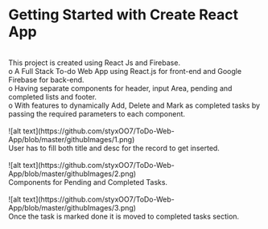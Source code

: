 # Getting Started with Create React App
</br>
This project is created using React Js and Firebase.</br>
o	A Full Stack To-do Web App using React.js for front-end and Google Firebase for back-end. </br> 
o	Having separate components for header, input Area, pending and completed lists and footer. </br>
o	With features to dynamically Add, Delete and Mark as completed tasks by passing the required parameters to each component. </br>
</br>
![alt text](https://github.com/styxOO7/ToDo-Web-App/blob/master/githubImages/1.png) </br>
User has to fill both title and desc for the record to get inserted.</br>
</br>
![alt text](https://github.com/styxOO7/ToDo-Web-App/blob/master/githubImages/2.png) </br>
Components for Pending and Completed Tasks.</br>
</br>
![alt text](https://github.com/styxOO7/ToDo-Web-App/blob/master/githubImages/3.png) </br>
Once the task is marked done it is moved to completed tasks section.</br>
